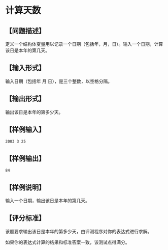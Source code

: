 # 计算天数

## 【问题描述】

定义一个结构体变量用以记录一个日期（包括年，月，日）。输入一个日期，计算该日是本年的第几天。

## 【输入形式】

输入日期（包括年 月 日），是三个整数，以空格分隔。

## 【输出形式】

输出该日是本年的第多少天。

## 【样例输入】
```
2003 3 25
```
## 【样例输出】
```
84
```
## 【样例说明】

输入一个日期，输出该日是本年的第几天。

## 【评分标准】

该题要求输出该日是本年的第多少天，由评测程序对你的表达式进行求解。

如果你的表达式计算的结果和标准答案一致，该测试点得满分。